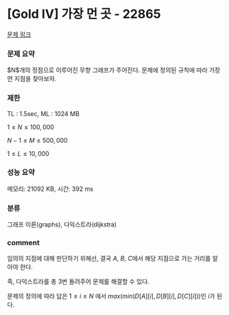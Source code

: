 # [Gold IV] 가장 먼 곳 - 22865

[문제 링크](https://www.acmicpc.net/problem/22865)

### 문제 요약

<p> $N$개의 정점으로 이루어진 무향 그래프가 주어진다. 문제에 정의된 규칙에 따라 가장 먼 지점을 찾아보자. </p>

### 제한

TL : 1.5sec, ML : 1024 MB

$1 ≤ N ≤ 100,000$

$N - 1 ≤ M ≤ 500,000$

$1 ≤ L ≤ 10,000$

### 성능 요약

메모리: 21092 KB, 시간: 392 ms

### 분류

그래프 이론(graphs), 다익스트라(dijkstra)

### comment

임의의 지점에 대해 판단하기 위해선, 결국 $A$, $B$, $C$에서 해당 지점으로 가는 거리를 알아야 한다.

즉, 다익스트라를 총 3번 돌려주어 문제를 해결할 수 있다.

문제의 정의에 따라 답은 $1 ≤ i ≤ N$ 에서 $max(min({ D[A][i], D[B][i], D[C][i] }))$인 $i$가 된다.
